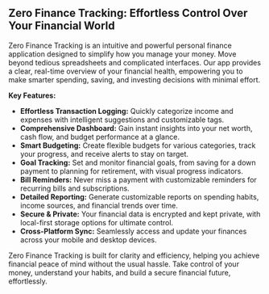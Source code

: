 ## Zero Finance Tracking: Effortless Control Over Your Financial World

Zero Finance Tracking is an intuitive and powerful personal finance application designed to simplify how you manage your money. Move beyond tedious spreadsheets and complicated interfaces. Our app provides a clear, real-time overview of your financial health, empowering you to make smarter spending, saving, and investing decisions with minimal effort.

**Key Features:**

- **Effortless Transaction Logging:** Quickly categorize income and expenses with intelligent suggestions and customizable tags.
- **Comprehensive Dashboard:** Gain instant insights into your net worth, cash flow, and budget performance at a glance.
- **Smart Budgeting:** Create flexible budgets for various categories, track your progress, and receive alerts to stay on target.
- **Goal Tracking:** Set and monitor financial goals, from saving for a down payment to planning for retirement, with visual progress indicators.
- **Bill Reminders:** Never miss a payment with customizable reminders for recurring bills and subscriptions.
- **Detailed Reporting:** Generate customizable reports on spending habits, income sources, and financial trends over time.
- **Secure & Private:** Your financial data is encrypted and kept private, with local-first storage options for ultimate control.
- **Cross-Platform Sync:** Seamlessly access and update your finances across your mobile and desktop devices.

Zero Finance Tracking is built for clarity and efficiency, helping you achieve financial peace of mind without the usual hassle. Take control of your money, understand your habits, and build a secure financial future, effortlessly.

